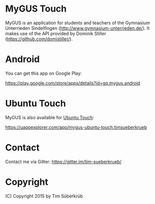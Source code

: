 # MyGUS Touch
MyGUS is an application for students and teachers of the Gymnasium Unterrieden Sindelfingen (http://www.gymnasium-unterrieden.de/). It makes use of the API provided by Dominik Stiller (https://github.com/domistiller/).

# Android
You can get this app on Google Play:

https://play.google.com/store/apps/details?id=gq.mygus.android

# Ubuntu Touch
MyGUS is also available for [Ubuntu Touch](https://phone.ubuntu.com):

https://uappexplorer.com/app/mygus-ubuntu-touch.timsueberkrueb

# Contact
Contact me via Gitter: https://gitter.im/tim-sueberkrueb/

# Copyright
(C) Copyright 2015 by Tim Süberkrüb
